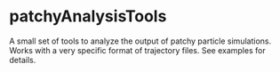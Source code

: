 # patchyAnalysisTools

A small set of tools to analyze the output of patchy particle simulations. Works with a very specific format of trajectory files. See examples for details.
